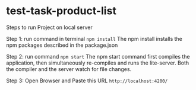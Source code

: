# test-task-product-list
Steps to run Project on local server

Step 1: run command in terminal `npm install`
The npm install installs the npm packages described in the package.json

Step 2: run command `npm start`
The npm start command first compiles the application, then simultaneously re-compiles and runs the lite-server. Both the compiler and the server watch for file changes.

Step 3: Open Browser and Paste this URL `http://localhost:4200/` 
